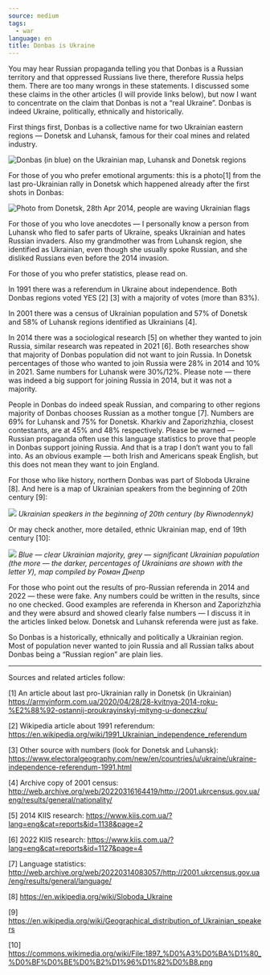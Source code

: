 ```yaml
---
source: medium
tags:
  - war
language: en
title: Donbas is Ukraine
---
```


You may hear Russian propaganda telling you that Donbas is a Russian territory and that oppressed Russians live there, therefore Russia helps them. 
There are too many wrongs in these statements. 
I discussed some these claims in the other articles (I will provide links below), but now I want to concentrate on the claim that Donbas is not a “real Ukraine”. 
Donbas is indeed Ukraine, politically, ethnically and historically.

First things first, Donbas is a collective name for two Ukrainian eastern regions — Donetsk and Luhansk, famous for their coal mines and related industry.

![Donbas (in blue) on the Ukrainian map, Luhansk and Donetsk regions](https://miro.medium.com/v2/resize:fit:1400/format:webp/1*iO7iOFvG7M3WkK2QO3TdCA.png)

For those of you who prefer emotional arguments: this is a photo[1] from the last pro-Ukrainian rally in Donetsk which happened already after the first shots in Donbas:

![Photo from Donetsk, 28th Apr 2014, people are waving Ukrainian flags](https://miro.medium.com/v2/resize:fit:1200/format:webp/1*DD7NqPIQbATATu3vJagoIw.jpeg)

For those of you who love anecdotes — I personally know a person from Luhansk who fled to safer parts of Ukraine, speaks Ukrainian and hates Russian invaders. 
Also my grandmother was from Luhansk region, she identified as Ukrainian, even though she usually spoke Russian, and she disliked Russians even before the 2014 invasion.

For those of you who prefer statistics, please read on.

In 1991 there was a referendum in Ukraine about independence. 
Both Donbas regions voted YES [2] [3] with a majority of votes (more than 83%).

In 2001 there was a census of Ukrainian population and 57% of Donetsk and 58% of Luhansk regions identified as Ukrainians [4].

In 2014 there was a sociological research [5] on whether they wanted to join Russia, similar research was repeated in 2021 [6]. 
Both researches show that majority of Donbas population did not want to join Russia. 
In Donetsk percentages of those who wanted to join Russia were 28% in 2014 and 10% in 2021. 
Same numbers for Luhansk were 30%/12%. 
Please note — there was indeed a big support for joining Russia in 2014, but it was not a majority.

People in Donbas do indeed speak Russian, and comparing to other regions majority of Donbas chooses Russian as a mother tongue [7]. 
Numbers are 69% for Luhansk and 75% for Donetsk. 
Kharkiv and Zaporizhzhia, closest contestants, are at 45% and 48% respectively. 
Please be warned — Russian propaganda often use this language statistics to prove that people in Donbas support joining Russia. 
And that is a trap I don’t want you to fall into. 
As an obvious example — both Irish and Americans speak English, but this does not mean they want to join England.

For those who like history, northern Donbas was part of Sloboda Ukraine [8]. 
And here is a map of Ukrainian speakers from the beginning of 20th century [9]:

![](https://upload.wikimedia.org/wikipedia/commons/thumb/a/aa/Ukrainians_en.svg/800px-Ukrainians_en.svg.png)
_Ukrainian speakers in the beginning of 20th century (by Riwnodennyk)_

Or may check another, more detailed, ethnic Ukrainian map, end of 19th century [10]:

![](https://upload.wikimedia.org/wikipedia/commons/thumb/b/b6/1897_%D0%A3%D0%BA%D1%80_%D0%BF%D0%BE%D0%B2%D1%96%D1%82%D0%B8.png/739px-1897_%D0%A3%D0%BA%D1%80_%D0%BF%D0%BE%D0%B2%D1%96%D1%82%D0%B8.png)
_Blue — clear Ukrainian majority, grey — significant Ukrainian population (the more — the darker, percentages of Ukrainians are shown with the letter У), map compiled by Роман Днепр_

For those who point out the results of pro-Russian referenda in 2014 and 2022 — these were fake. 
Any numbers could be written in the results, since no one checked. 
Good examples are referenda in Kherson and Zaporizhzhia and they were absurd and showed clearly false numbers — I discuss it in the articles linked below. 
Donetsk and Luhansk referenda were just as fake.

So Donbas is a historically, ethnically and politically a Ukrainian region. 
Most of population never wanted to join Russia and all Russian talks about Donbas being a “Russian region” are plain lies.

---

Sources and related articles follow:

[1] An article about last pro-Ukrainian rally in Donetsk (in Ukrainian) https://armyinform.com.ua/2020/04/28/28-kvitnya-2014-roku-%E2%88%92-ostannij-proukrayinskyj-mityng-u-doneczku/

[2] Wikipedia article about 1991 referendum: https://en.wikipedia.org/wiki/1991_Ukrainian_independence_referendum

[3] Other source with numbers (look for Donetsk and Luhansk): https://www.electoralgeography.com/new/en/countries/u/ukraine/ukraine-independence-referendum-1991.html

[4] Archive copy of 2001 census: http://web.archive.org/web/20220316164419/http://2001.ukrcensus.gov.ua/eng/results/general/nationality/

[5] 2014 KIIS research: https://www.kiis.com.ua/?lang=eng&cat=reports&id=1138&page=2

[6] 2022 KIIS research: https://www.kiis.com.ua/?lang=eng&cat=reports&id=1127&page=4

[7] Language statistics: http://web.archive.org/web/20220314083057/http://2001.ukrcensus.gov.ua/eng/results/general/language/

[8] https://en.wikipedia.org/wiki/Sloboda_Ukraine

[9] https://en.wikipedia.org/wiki/Geographical_distribution_of_Ukrainian_speakers

[10] https://commons.wikimedia.org/wiki/File:1897_%D0%A3%D0%BA%D1%80_%D0%BF%D0%BE%D0%B2%D1%96%D1%82%D0%B8.png